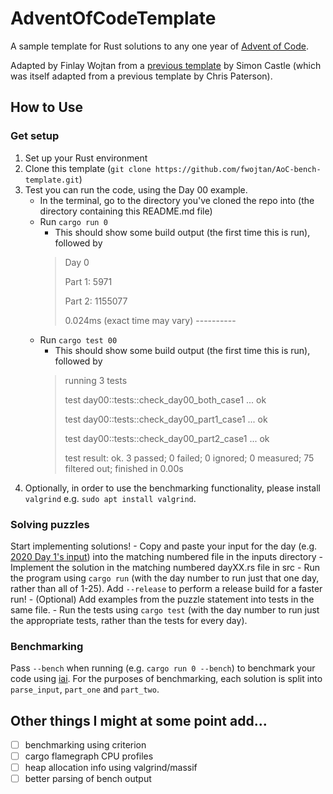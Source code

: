 # AdventOfCodeTemplate

A sample template for Rust solutions to any one year of [Advent of Code](https://adventofcode.com/).

Adapted by Finlay Wojtan from a [previous template](https://github.com/CastleQuirm/AdventOfCodeTemplate) by Simon Castle (which was itself adapted from a previous template by Chris Paterson).

## How to Use

### Get setup
1. Set up your Rust environment
2. Clone this template (`git clone https://github.com/fwojtan/AoC-bench-template.git`)
3. Test you can run the code, using the Day 00 example.
    - In the terminal, go to the directory you've cloned the repo into (the directory containing this README.md file)
    - Run `cargo run 0`
        - This should show some build output (the first time this is run), followed by 
        > Day 0
        >
        > Part 1: 5971
        >
        > Part 2: 1155077
        >
        > 0.024ms (exact time may vary)
        > \----------
    - Run `cargo test 00`
        - This should show some build output (the first time this is run), followed by 
        > running 3 tests
        >
        > test day00::tests::check_day00_both_case1 ... ok
        >
        > test day00::tests::check_day00_part1_case1 ... ok
        >
        > test day00::tests::check_day00_part2_case1 ... ok
        >
        > test result: ok. 3 passed; 0 failed; 0 ignored; 0 measured; 75 filtered out; finished in 0.00s
4. Optionally, in order to use the benchmarking functionality, please install `valgrind` e.g. `sudo apt install valgrind`.

### Solving puzzles
Start implementing solutions!
    - Copy and paste your input for the day (e.g. [2020 Day 1's input](https://adventofcode.com/2020/day/1/input)) into the matching numbered file in the inputs directory
    - Implement the solution in the matching numbered dayXX.rs file in src
        - Run the program using `cargo run` (with the day number to run just that one day, rather than all of 1-25).  Add `--release` to perform a release build for a faster run!
    - (Optional) Add examples from the puzzle statement into tests in the same file.
        - Run the tests using `cargo test` (with the day number to run just the appropriate tests, rather than the tests for every day).

### Benchmarking
Pass `--bench` when running (e.g. `cargo run 0 --bench`) to benchmark your code using [iai](https://github.com/bheisler/iai). For the purposes of benchmarking, each solution is split into `parse_input`, `part_one` and `part_two`. 

## Other things I might at some point add...
- [ ] benchmarking using criterion
- [ ] cargo flamegraph CPU profiles
- [ ] heap allocation info using valgrind/massif
- [ ] better parsing of bench output
